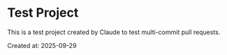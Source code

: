 # Test Project

This is a test project created by Claude to test multi-commit pull requests.

Created at: 2025-09-29